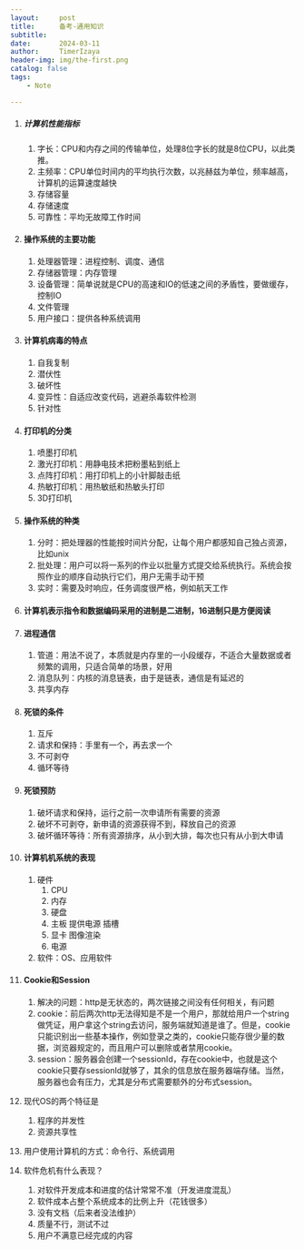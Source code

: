 ```yaml
---
layout:     post
title:      备考-通用知识
subtitle:   
date:       2024-03-11
author:     TimerIzaya
header-img: img/the-first.png
catalog: false
tags:
    - Note

---
```


1. ##### 计算机性能指标

   1. 字长：CPU和内存之间的传输单位，处理8位字长的就是8位CPU，以此类推。
   2. 主频率：CPU单位时间内的平均执行次数，以兆赫兹为单位，频率越高，计算机的运算速度越快
   3. 存储容量
   4. 存储速度
   5. 可靠性：平均无故障工作时间

2. #### 操作系统的主要功能

   1. 处理器管理：进程控制、调度、通信
   2. 存储器管理：内存管理
   3. 设备管理：简单说就是CPU的高速和IO的低速之间的矛盾性，要做缓存，控制IO
   4. 文件管理
   5. 用户接口：提供各种系统调用

3. #### 计算机病毒的特点

   1. 自我复制
   2. 潜伏性
   3. 破坏性
   4. 变异性：自适应改变代码，逃避杀毒软件检测
   5. 针对性

4. #### 打印机的分类

   1. 喷墨打印机
   2. 激光打印机：用静电技术把粉墨粘到纸上
   3. 点阵打印机：用打印机上的小针脚敲击纸
   4. 热敏打印机：用热敏纸和热敏头打印
   5. 3D打印机

5. #### 操作系统的种类

   1. 分时：把处理器的性能按时间片分配，让每个用户都感知自己独占资源，比如unix
   2. 批处理：用户可以将一系列的作业以批量方式提交给系统执行。系统会按照作业的顺序自动执行它们，用户无需手动干预
   3. 实时：需要及时响应，任务调度很严格，例如航天工作

6. #### 计算机表示指令和数据编码采用的进制是二进制，16进制只是方便阅读

7. #### 进程通信

   1. 管道：用法不说了，本质就是内存里的一小段缓存，不适合大量数据或者频繁的调用，只适合简单的场景，好用
   2. 消息队列：内核的消息链表，由于是链表，通信是有延迟的
   3. 共享内存

8. #### 死锁的条件

   1. 互斥
   2. 请求和保持：手里有一个，再去求一个
   3. 不可剥夺
   4. 循环等待

9. #### 死锁预防

   1. 破坏请求和保持，运行之前一次申请所有需要的资源
   2. 破坏不可剥夺，新申请的资源获得不到，释放自己的资源
   3. 破坏循环等待：所有资源排序，从小到大排，每次也只有从小到大申请

10. #### 计算机机系统的表现

    1. 硬件
       1. CPU
       2. 内存
       3. 硬盘
       4. 主板 提供电源 插槽
       5. 显卡 图像渲染
       6. 电源
    2. 软件：OS、应用软件

11. #### Cookie和Session

    1. 解决的问题：http是无状态的，两次链接之间没有任何相关，有问题
    2. cookie：前后两次http无法得知是不是一个用户，那就给用户一个string做凭证，用户拿这个string去访问，服务端就知道是谁了。但是，cookie只能识别出一些基本操作，例如登录之类的，cookie只能存很少量的数据，浏览器规定的，而且用户可以删除或者禁用cookie。
    3. session：服务器会创建一个sessionId，存在cookie中，也就是这个cookie只要存sessionId就够了，其余的信息放在服务器端存储。当然，服务器也会有压力，尤其是分布式需要额外的分布式session。

12. 现代OS的两个特征是

    1. 程序的并发性
    2. 资源共享性

13. 用户使用计算机的方式：命令行、系统调用

14. 软件危机有什么表现？

    1. 对软件开发成本和进度的估计常常不准（开发进度混乱）
    2. 软件成本占整个系统成本的比例上升（花钱很多）
    3. 没有文档（后来者没法维护）
    4. 质量不行，测试不过
    5. 用户不满意已经完成的内容
